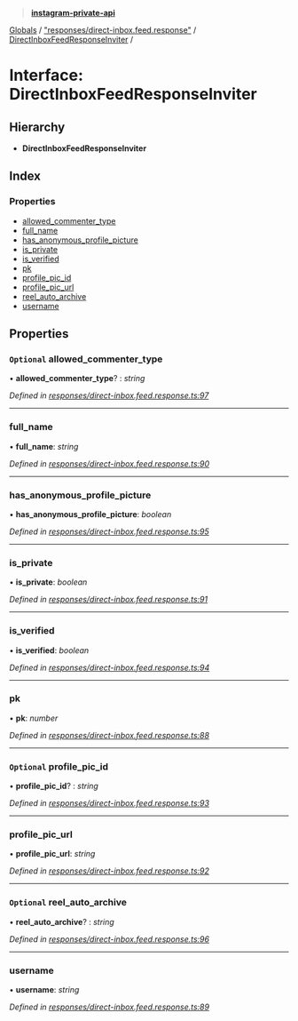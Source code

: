 > **[instagram-private-api](../README.md)**

[Globals](../globals.md) / ["responses/direct-inbox.feed.response"](../modules/_responses_direct_inbox_feed_response_.md) / [DirectInboxFeedResponseInviter](_responses_direct_inbox_feed_response_.directinboxfeedresponseinviter.md) /

# Interface: DirectInboxFeedResponseInviter

## Hierarchy

* **DirectInboxFeedResponseInviter**

## Index

### Properties

* [allowed_commenter_type](_responses_direct_inbox_feed_response_.directinboxfeedresponseinviter.md#optional-allowed_commenter_type)
* [full_name](_responses_direct_inbox_feed_response_.directinboxfeedresponseinviter.md#full_name)
* [has_anonymous_profile_picture](_responses_direct_inbox_feed_response_.directinboxfeedresponseinviter.md#has_anonymous_profile_picture)
* [is_private](_responses_direct_inbox_feed_response_.directinboxfeedresponseinviter.md#is_private)
* [is_verified](_responses_direct_inbox_feed_response_.directinboxfeedresponseinviter.md#is_verified)
* [pk](_responses_direct_inbox_feed_response_.directinboxfeedresponseinviter.md#pk)
* [profile_pic_id](_responses_direct_inbox_feed_response_.directinboxfeedresponseinviter.md#optional-profile_pic_id)
* [profile_pic_url](_responses_direct_inbox_feed_response_.directinboxfeedresponseinviter.md#profile_pic_url)
* [reel_auto_archive](_responses_direct_inbox_feed_response_.directinboxfeedresponseinviter.md#optional-reel_auto_archive)
* [username](_responses_direct_inbox_feed_response_.directinboxfeedresponseinviter.md#username)

## Properties

### `Optional` allowed_commenter_type

• **allowed_commenter_type**? : *string*

*Defined in [responses/direct-inbox.feed.response.ts:97](https://github.com/Nerixyz/instagram-private-api/blob/e5037ee/src/responses/direct-inbox.feed.response.ts#L97)*

___

###  full_name

• **full_name**: *string*

*Defined in [responses/direct-inbox.feed.response.ts:90](https://github.com/Nerixyz/instagram-private-api/blob/e5037ee/src/responses/direct-inbox.feed.response.ts#L90)*

___

###  has_anonymous_profile_picture

• **has_anonymous_profile_picture**: *boolean*

*Defined in [responses/direct-inbox.feed.response.ts:95](https://github.com/Nerixyz/instagram-private-api/blob/e5037ee/src/responses/direct-inbox.feed.response.ts#L95)*

___

###  is_private

• **is_private**: *boolean*

*Defined in [responses/direct-inbox.feed.response.ts:91](https://github.com/Nerixyz/instagram-private-api/blob/e5037ee/src/responses/direct-inbox.feed.response.ts#L91)*

___

###  is_verified

• **is_verified**: *boolean*

*Defined in [responses/direct-inbox.feed.response.ts:94](https://github.com/Nerixyz/instagram-private-api/blob/e5037ee/src/responses/direct-inbox.feed.response.ts#L94)*

___

###  pk

• **pk**: *number*

*Defined in [responses/direct-inbox.feed.response.ts:88](https://github.com/Nerixyz/instagram-private-api/blob/e5037ee/src/responses/direct-inbox.feed.response.ts#L88)*

___

### `Optional` profile_pic_id

• **profile_pic_id**? : *string*

*Defined in [responses/direct-inbox.feed.response.ts:93](https://github.com/Nerixyz/instagram-private-api/blob/e5037ee/src/responses/direct-inbox.feed.response.ts#L93)*

___

###  profile_pic_url

• **profile_pic_url**: *string*

*Defined in [responses/direct-inbox.feed.response.ts:92](https://github.com/Nerixyz/instagram-private-api/blob/e5037ee/src/responses/direct-inbox.feed.response.ts#L92)*

___

### `Optional` reel_auto_archive

• **reel_auto_archive**? : *string*

*Defined in [responses/direct-inbox.feed.response.ts:96](https://github.com/Nerixyz/instagram-private-api/blob/e5037ee/src/responses/direct-inbox.feed.response.ts#L96)*

___

###  username

• **username**: *string*

*Defined in [responses/direct-inbox.feed.response.ts:89](https://github.com/Nerixyz/instagram-private-api/blob/e5037ee/src/responses/direct-inbox.feed.response.ts#L89)*